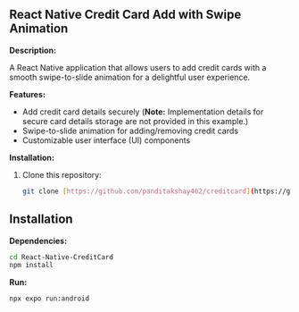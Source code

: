 ## React Native Credit Card Add with Swipe Animation

**Description:**

A React Native application that allows users to add credit cards with a smooth swipe-to-slide animation for a delightful user experience.

**Features:**

- Add credit card details securely (**Note:** Implementation details for secure card details storage are not provided in this example.)
- Swipe-to-slide animation for adding/removing credit cards
- Customizable user interface (UI) components

**Installation:**

1. Clone this repository:

   ```bash
   git clone [https://github.com/panditakshay402/creditcard](https://github.com/panditakshay402/React-Native-CreditCard).git
## Installation

**Dependencies:**

```bash
cd React-Native-CreditCard
npm install
```

**Run:**
```bash 
npx expo run:android
